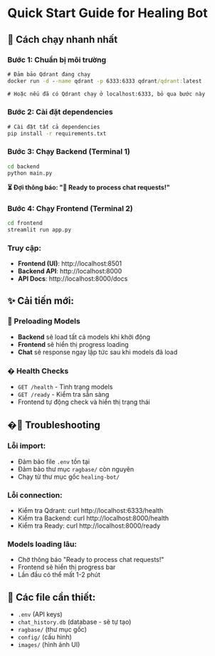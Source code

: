 # Quick Start Guide for Healing Bot

## 🚀 Cách chạy nhanh nhất

### Bước 1: Chuẩn bị môi trường
```cmd
# Đảm bảo Qdrant đang chạy
docker run -d --name qdrant -p 6333:6333 qdrant/qdrant:latest

# Hoặc nếu đã có Qdrant chạy ở localhost:6333, bỏ qua bước này
```

### Bước 2: Cài đặt dependencies
```cmd
# Cài đặt tất cả dependencies
pip install -r requirements.txt
```

### Bước 3: Chạy Backend (Terminal 1)
```cmd
cd backend
python main.py
```

**⏳ Đợi thông báo: "🎉 Ready to process chat requests!"**

### Bước 4: Chạy Frontend (Terminal 2) 
```cmd
cd frontend
streamlit run app.py
```

### Truy cập:
- **Frontend (UI)**: http://localhost:8501
- **Backend API**: http://localhost:8000
- **API Docs**: http://localhost:8000/docs

## ✨ Cải tiến mới:

### 🔄 Preloading Models
- **Backend** sẽ load tất cả models khi khởi động
- **Frontend** sẽ hiển thị progress loading
- **Chat** sẽ response ngay lập tức sau khi models đã load

### � Health Checks
- `GET /health` - Tình trạng models
- `GET /ready` - Kiểm tra sẵn sàng
- Frontend tự động check và hiển thị trạng thái

## �🔧 Troubleshooting

### Lỗi import:
- Đảm bảo file `.env` tồn tại
- Đảm bảo thư mục `ragbase/` còn nguyên
- Chạy từ thư mục gốc `healing-bot/`

### Lỗi connection:
- Kiểm tra Qdrant: curl http://localhost:6333/health
- Kiểm tra Backend: curl http://localhost:8000/health
- Kiểm tra Ready: curl http://localhost:8000/ready

### Models loading lâu:
- Chờ thông báo "Ready to process chat requests!"
- Frontend sẽ hiển thị progress bar
- Lần đầu có thể mất 1-2 phút

## 📝 Các file cần thiết:
- `.env` (API keys)
- `chat_history.db` (database - sẽ tự tạo)
- `ragbase/` (thư mục gốc)
- `config/` (cấu hình)
- `images/` (hình ảnh UI)
